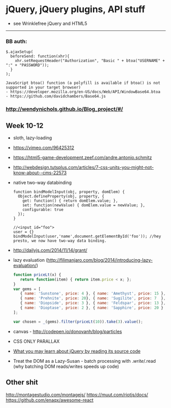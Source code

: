# jQuery, jQuery plugins, API stuff

- see Wrinklefree jQuery and HTML5

---------------------------------------

### BB auth:

```
$.ajaxSetup(
  beforeSend: function(xhr){
    xhr.setRequestHeader("Authorization", "Basic " + btoa("USERNAME" + ":" + "PASSWORD"));
  }
);

JavaScript btoa() function (a polyfill is available if btoa() is not supported in your target browser)
- https://developer.mozilla.org/en-US/docs/Web/API/WindowBase64.btoa
- https://github.com/davidchambers/Base64.js
```

### http://wendynichols.github.io/Blog_project/#/

## Week 10-12

- sloth, lazy-loading
- https://vimeo.com/96425312
- https://html5-game-development.zeef.com/andre.antonio.schmitz
- http://webdesign.tutsplus.com/articles/7-css-units-you-might-not-know-about--cms-22573
- native two-way databinding

    ```
    function bindModelInput(obj, property, domElem) {
      Object.defineProperty(obj, property, {
        get: function() { return domElem.value; },
        set: function(newValue) { domElem.value = newValue; },
        configurable: true
      });
    }

    //<input id="foo">
    user = {}
    bindModelInput(user,'name',document.getElementById('foo')); //hey presto, we now have two-way data binding.
    ```

- http://dailyjs.com/2014/11/14/grant/
- lazy evaluation (http://filimanjaro.com/blog/2014/introducing-lazy-evaluation/)

    ```js
    function priceLt(x) {
       return function(item) { return item.price < x; };
    }
    var gems = [
       { name: 'Sunstone', price: 4 }, { name: 'Amethyst', price: 15 },
       { name: 'Prehnite', price: 20}, { name: 'Sugilite', price: 7  },
       { name: 'Diopside', price: 3 }, { name: 'Feldspar', price: 13 },
       { name: 'Dioptase', price: 2 }, { name: 'Sapphire', price: 20 }
    ];

    var chosen = _(gems).filter(priceLt(10)).take(3).value();
    ```

- canvas - http://codepen.io/donovanh/blog/particles
- CSS ONLY PARALLAX
- [What you may learn about jQuery by reading its source code](http://quickleft.com/blog/18-surprises-from-reading-jquery-s-source-code)
- Treat the DOM as a Lazy-Susan - batch processing with $.write/$.read (why batching DOM reads/writes speeds up code)


## Other shit

http://montagestudio.com/montagejs/
https://muut.com/riotjs/docs/
https://github.com/enaqx/awesome-react